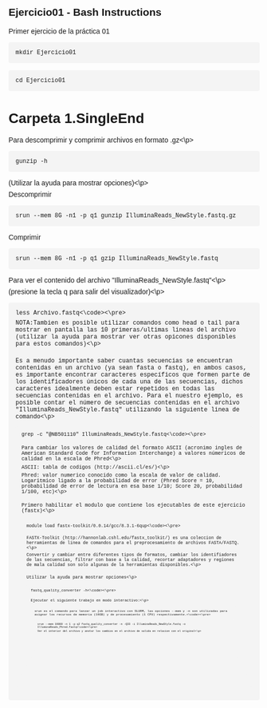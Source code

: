 <!DOCTYPE html>
<html lang="en">
  
<head>
  <meta charset="UTF-8">
  <title>Ejercicio01 - Bash Instructions</title>
  <style>
    body { font-family: Arial, sans-serif; margin: 2em; }
    p { margin: 0.5em 0; }
    pre { background: #f4f4f4; border-radius: 4px; padding: 1em; }
    code { font-family: Consolas, "Courier New", monospace; }
  </style>
</head>
  
<body>
  <h2>Ejercicio01 - Bash Instructions</h2>
  <p>Primer ejercicio de la práctica 01</p>
  <pre><code>mkdir Ejercicio01</code></pre>
  <pre><code>cd Ejercicio01</code></pre>

  <h1>Carpeta 1.SingleEnd</h1>
  <p>Para descomprimir y comprimir archivos en formato .gz<\p>
  <pre><code>gunzip -h</code></pre>
  <p>(Utilizar la ayuda para mostrar opciones)<\p>

  <p>Descomprimir</p>
  <pre><code>srun --mem 8G -n1 -p q1 gunzip IlluminaReads_NewStyle.fastq.gz</code></pre>

  <p>Comprimir</p>
  <pre><code>srun --mem 8G -n1 -p q1 gzip IlluminaReads_NewStyle.fastq</code></pre>

<p>Para ver el contenido del archivo "IlluminaReads_NewStyle.fastq"<\p>
<p>(presione la tecla q para salir del visualizador)<\p>
<pre><code>less Archivo.fastq<\code><\pre>
<p>NOTA:Tambien es posible utilizar comandos como head o tail para mostrar en pantalla las 10 primeras/ultimas lineas del archivo (utilizar la ayuda para mostrar ver otras opicones disponibles para estos comandos)<\p>

<p>Es a menudo importante saber cuantas secuencias se encuentran contenidas en un archivo (ya sean fasta o fastq), en ambos casos, es importante encontrar caracteres específicos que formen parte de los identificadores únicos de cada una de las secuencias, dichos caracteres idealmente deben estar repetidos en todas las secuencias contenidas en el archivo. Para el nuestro ejemplo, es posible contar el número de secuencias contenidas en el archivo "IlluminaReads_NewStyle.fastq" utilizando la siguiente linea de comando<\p>
<pre><code>grep -c "@NB501110" IlluminaReads_NewStyle.fastq<\code><\pre>

<p>Para cambiar los valores de calidad del formato ASCII (acronimo ingles de American Standard Code for Information Interchange) a valores númericos de calidad en la escala de Phred<\p>
<p>ASCII: tabla de codigos (http://ascii.cl/es/)<\p>
<p>Phred: valor numerico conocido como la escala de valor de calidad. Logaritmico ligado a la probabilidad de error (Phred Score = 10, probabilidad de error de lectura en esa base 1/10; Score 20, probabilidad 1/100, etc)<\p>

<p>Primero habilitar el modulo que contiene los ejecutables de este ejercicio (fastx)<\p>
<pre><code>module load fastx-toolkit/0.0.14/gcc/8.3.1-6qup<\code><\pre>

<p>FASTX-Toolkit (http://hannonlab.cshl.edu/fastx_toolkit/) es una coleccion de herramientas de linea de comandos para el preprocesamiento de archivos FASTA/FASTQ.<\p>
<p>Convertir y cambiar entre diferentes tipos de formatos, cambiar los identifiadores de las secuencias, filtrar con base a la calidad, recortar adaptadores y regiones de mala calidad son solo algunas de la herramientas disponibles.<\p>

<p>Utilizar la ayuda para mostrar opciones<\p>
<pre><code>fastq_quality_converter -h<\code><\pre>

<p>Ejecutar el siguiente trabajo en modo interactivo:<\p>
<pre><code>srun es el comando para lanzar un job interactivo con SLURM, las opciones --mem y -n son utilizadas para asignar los recursos de memoria (16GB) y de procesamiento (1 CPU) respectivamente.<\code><\pre>
<pre><code>srun --mem 16000 -n 1 -p q2 fastq_quality_converter -n -Q33 -i IlluminaReads_NewStyle.fastq -o IlluminaReads_Phred.fastq<\code><\pre>
<p>Ver el interior del archivo y anotar los cambios en el archivo de salida en relacion con el original<\p>

</body>
</html>
